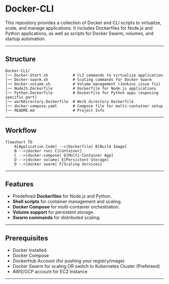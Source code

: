 # Docker-CLI

This repository provides a collection of Docker and CLI scripts to virtualize, scale, and manage applications. It includes Dockerfiles for Node.js and Python applications, as well as scripts for Docker Swarm, volumes, and startup automation.

---

## Structure

```
Docker-CLI/
│── Docker-Start.sh           # CLI commands to virtualize application
│── Docker-swarm.sh           # Scaling commands for Docker Swarm
│── Docker-volume.sh          # Volume management (Jenkins issue fix)
│── NodeJS.Dockerfile         # Dockerfile for Node.js applications
│── Python.Dockerfile         # Dockerfile for Python apps (exposing specific port)
│── workDirectory.Dockerfile  # Work directory Dockerfile
│── docker-compose.yaml       # Compose file for multi-container setup
│── README.md                 # Project Info 
```

---

## Workflow

```mermaid
flowchart TD
    A[Application Code] -->|Dockerfile| B[Build Image]
    B -->|docker run| C[Container]
    C -->|docker-compose| D[Multi-Container App]
    D -->|docker volume| E[Persistent Storage]
    D -->|docker swarm| F[Scaling Services]
```

---

## Features
- Predefined **Dockerfiles** for Node.js and Python.
- **Shell scripts** for container management and scaling.
- **Docker Compose** for multi-container orchestration.
- **Volume support** for persistent storage.
- **Swarm commands** for distributed scaling.

---

## Prerequisites
- Docker Installed 
- Docker Compose
- DockerHub Account (for pushing your registry/image)
- Docker Swarm for scaling OR switch to Kubernetes Cluster (Prefereed)
- AWS/GCP account for EC2 Instance 

---

